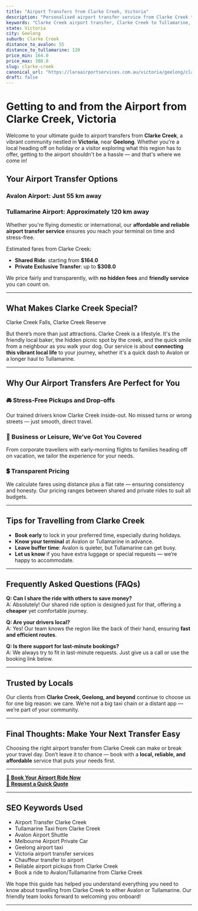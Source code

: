 ```yaml
---
title: "Airport Transfers from Clarke Creek, Victoria"
description: "Personalised airport transfer service from Clarke Creek to Avalon and Tullamarine airports. Enjoy a smooth, affordable ride with us!"
keywords: "Clarke Creek airport transfer, Clarke Creek to Tullamarine, Clarke Creek to Avalon, airport taxi Clarke Creek, private airport transfer Clarke Creek, shared ride Clarke Creek, Clarke Creek transfers, airport shuttle Clarke Creek, book Clarke Creek airport taxi, affordable Clarke Creek airport transfer, Clarke Creek airport transfer service, airport transfer Geelong, airport transfer Melbourne, Melbourne airport taxi, airport transfers Victoria, Tullamarine airport shuttle, Avalon airport transfers, Melbourne private transfer, airport transport services Melbourne"
state: Victoria
city: Geelong
suburb: Clarke Creek
distance_to_avalon: 55
distance_to_tullamarine: 120
price_min: 164.0
price_max: 308.0
slug: clarke-creek
canonical_url: "https://laraairportservices.com.au/victoria/geelong/clarke-creek/"
draft: false
---
```


# Getting to and from the Airport from Clarke Creek, Victoria

Welcome to your ultimate guide to airport transfers from **Clarke Creek**, a vibrant community nestled in **Victoria**, near **Geelong**. Whether you're a local heading off on holiday or a visitor exploring what this region has to offer, getting to the airport shouldn't be a hassle — and that's where we come in!

## Your Airport Transfer Options

### Avalon Airport: Just 55 km away  
### Tullamarine Airport: Approximately 120 km away

Whether you're flying domestic or international, our **affordable and reliable airport transfer service** ensures you reach your terminal on time and stress-free.

Estimated fares from Clarke Creek:
- **Shared Ride**: starting from **$164.0**
- **Private Exclusive Transfer**: up to **$308.0**

We price fairly and transparently, with **no hidden fees** and **friendly service** you can count on.

---

## What Makes Clarke Creek Special?

Clarke Creek Falls, Clarke Creek Reserve

But there’s more than just attractions. Clarke Creek is a lifestyle. It's the friendly local baker, the hidden picnic spot by the creek, and the quick smile from a neighbour as you walk your dog. Our service is about **connecting this vibrant local life** to your journey, whether it's a quick dash to Avalon or a longer haul to Tullamarine.

---

## Why Our Airport Transfers Are Perfect for You

### 🚘 Stress-Free Pickups and Drop-offs
Our trained drivers know Clarke Creek inside-out. No missed turns or wrong streets — just smooth, direct travel.

### 💼 Business or Leisure, We’ve Got You Covered
From corporate travellers with early-morning flights to families heading off on vacation, we tailor the experience for your needs.

### 💲 Transparent Pricing
We calculate fares using distance plus a flat rate — ensuring consistency and honesty. Our pricing ranges between shared and private rides to suit all budgets.

---

## Tips for Travelling from Clarke Creek

- **Book early** to lock in your preferred time, especially during holidays.
- **Know your terminal** at Avalon or Tullamarine in advance.
- **Leave buffer time**: Avalon is quieter, but Tullamarine can get busy.
- **Let us know** if you have extra luggage or special requests — we’re happy to accommodate.

---

## Frequently Asked Questions (FAQs)

**Q: Can I share the ride with others to save money?**  
A: Absolutely! Our shared ride option is designed just for that, offering a **cheaper** yet comfortable journey.

**Q: Are your drivers local?**  
A: Yes! Our team knows the region like the back of their hand, ensuring **fast and efficient routes**.

**Q: Is there support for last-minute bookings?**  
A: We always try to fit in last-minute requests. Just give us a call or use the booking link below.

---

## Trusted by Locals

Our clients from **Clarke Creek, Geelong, and beyond** continue to choose us for one big reason: we care. We’re not a big taxi chain or a distant app — we’re part of your community.

---

## Final Thoughts: Make Your Next Transfer Easy

Choosing the right airport transfer from Clarke Creek can make or break your travel day. Don’t leave it to chance — book with a **local, reliable, and affordable** service that puts your needs first.

---

[📅 **Book Your Airport Ride Now**](https://laraairportservices.square.site/s/appointments)  
[📧 **Request a Quick Quote**](https://laraairportservices.square.site/contact-us)

---

## SEO Keywords Used
- Airport Transfer Clarke Creek
- Tullamarine Taxi from Clarke Creek
- Avalon Airport Shuttle
- Melbourne Airport Private Car
- Geelong airport taxi
- Victoria airport transfer services
- Chauffeur transfer to airport
- Reliable airport pickups from Clarke Creek
- Book a ride to Avalon/Tullamarine from Clarke Creek

We hope this guide has helped you understand everything you need to know about travelling from Clarke Creek to either Avalon or Tullamarine. Our friendly team looks forward to welcoming you onboard!

---

